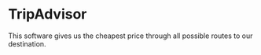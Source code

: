 # TripAdvisor

This software gives us the cheapest price through all possible routes to our destination.
